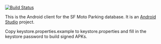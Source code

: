 [![Build Status](https://travis-ci.org/nosepass/moto_parking_android.svg?branch=master)](https://travis-ci.org/nosepass/moto_parking_android)

This is the Android client for the SF Moto Parking database. It is an [Android Studio](https://developer.android.com/sdk/installing/studio.html) project.

Copy keystore.properties.example to keystore.properties and fill in the keystore password to build signed APKs.